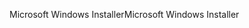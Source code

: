 <span data-ttu-id="6f068-101">Microsoft Windows Installer</span><span class="sxs-lookup"><span data-stu-id="6f068-101">Microsoft Windows Installer</span></span>